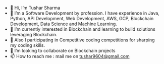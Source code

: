 - 👋 Hi, I’m Tushar Sharma
- 👀 I’m a Software Development by profession. I have experience in Java, Python, API Development, Web Development, AWS, GCP, Blockchain Development, Data Science and Machine Learning.
- 🌱 I’m currently interested in Blockchain and learning to build solutions leveraging Blockchain.
- 🌱 Also I participating in Competitive coding competitions for sharping my coding skills.
- 💞️ I’m looking to collaborate on Blockchain projects
- 📫 How to reach me : mail me on tushar9604@gmail.com

<!---
tushar9604/tushar9604 is a ✨ special ✨ repository because its `README.md` (this file) appears on your GitHub profile.
You can click the Preview link to take a look at your changes.
--->
